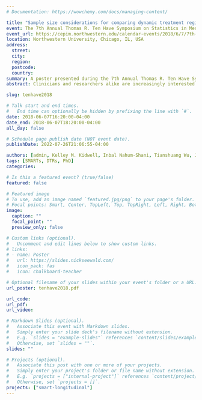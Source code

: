 ```yaml
---
# Documentation: https://wowchemy.com/docs/managing-content/

title: "Sample size considerations for comparing dynamic treatment regimens in a sequential multiple-assignment randomized trial with a continuous longitudinal outcome"
event: The 7th Annual Thomas R. Ten Have Symposium on Statistics in Mental Health 
event_url: https://cepim.northwestern.edu/calendar-events/2018/6/7/7th-annual-thomas-r-ten-have-symposium-on-statistics-in-mental-health
location: Northwestern University, Chicago, IL, USA
address:
  street:
  city:
  region:
  postcode:
  country:
summary: A poster presented during the 7th Annual Thomas R. Ten Have Symposium on Statistics in Mental Health.
abstract: Clinicians and researchers alike are increasingly interested in how best to individualize interventions. A dynamic treatment regime (DTR) is a sequence of pre-specified decision rules which guides the delivery of an individualized sequence of treatments that is tailored to specific and possibly changing needs of the individual. The sequential multiple-assignment randomized trial (SMART) is a research tool which allows for the construction of effective DTRs. We introduce a method for computing sample size for SMARTs in which the primary aim is to compare two embedded DTRs using a continuous repeated-measures outcome collected over the entire study. The sample size method is based on a longitudinal analysis that accounts for unique features of a SMART design. These features include modeling constraints and the over- or under-representation of different sequences of treatment (by design). We illustrate our methods using the ENGAGE study, a SMART aimed at developing a DTR for increasing motivation to attend treatments among alcohol- and cocaine-dependent patients.

slug: tenhave2018

# Talk start and end times.
#   End time can optionally be hidden by prefixing the line with `#`.
date: 2018-06-07T16:20:00-04:00
date_end: 2018-06-07T18:20:00-04:00
all_day: false

# Schedule page publish date (NOT event date).
publishDate: 2022-07-26T21:06:55-04:00

authors: [admin, Kelley M. Kidwell, Inbal Nahum-Shani, Tianshuang Wu, James R. McKay, Daniel Almirall]
tags: [SMARTs, DTRs, PhD]
categories: 

# Is this a featured event? (true/false)
featured: false

# Featured image
# To use, add an image named `featured.jpg/png` to your page's folder. 
# Focal points: Smart, Center, TopLeft, Top, TopRight, Left, Right, BottomLeft, Bottom, BottomRight.
image:
  caption: ""
  focal_point: ""
  preview_only: false

# Custom links (optional).
#   Uncomment and edit lines below to show custom links.
# links:
# - name: Poster
#   url: https://slides.nickseewald.com/
#   icon_pack: fas
#   icon: chalkboard-teacher

# Optional filename of your slides within your event's folder or a URL.
url_poster: tenhave2018.pdf

url_code:
url_pdf:
url_video:

# Markdown Slides (optional).
#   Associate this event with Markdown slides.
#   Simply enter your slide deck's filename without extension.
#   E.g. `slides = "example-slides"` references `content/slides/example-slides.md`.
#   Otherwise, set `slides = ""`.
slides: ""

# Projects (optional).
#   Associate this post with one or more of your projects.
#   Simply enter your project's folder or file name without extension.
#   E.g. `projects = ["internal-project"]` references `content/project/deep-learning/index.md`.
#   Otherwise, set `projects = []`.
projects: ["smart-longitudinal"]
---
```

